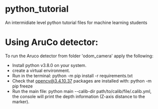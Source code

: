 # python_tutorial
An intermidiate level python tutorial files for machine learning students
# Using AruCo detector:
To run the Aruco detector from folder 'odom_camera' apply the following:
- Install python v3.8.0 on your system.
- create a virtual environment.
- Run in the terminal: python -m pip install -r requirements.txt
- Check that opencv@3.4.10.37 packages are installed with: python -m pip freeze
- Run the main file: python main --calib-dir path/to/calib/file/.calib.yml, the console will print the depth information (Z-axis distance to the marker).
